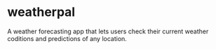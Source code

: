 # weatherpal

A weather forecasting app that lets users check their current weather coditions and predictions of any location.


